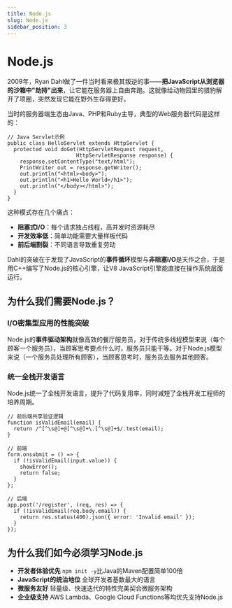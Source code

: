 ```yaml
---
title: Node.js
slug: Node.js
sidebar_position: 3
---
```



# Node.js

2009年，Ryan Dahl做了一件当时看来极其叛逆的事——<b>把JavaScript从浏览器的沙箱中"劫持"出来</b>，让它能在服务器上自由奔跑。这就像给动物园里的猎豹解开了项圈，突然发现它能在野外生存得更好。

当时的服务器端生态由Java、PHP和Ruby主导，典型的Web服务器代码是这样的：

```
// Java Servlet示例
public class HelloServlet extends HttpServlet {
  protected void doGet(HttpServletRequest request, 
                      HttpServletResponse response) {
    response.setContentType("text/html");
    PrintWriter out = response.getWriter();
    out.println("<html><body>");
    out.println("<h1>Hello World</h1>");
    out.println("</body></html>");
  }
}
```

这种模式存在几个痛点：

- <b>阻塞式I/O</b>：每个请求独占线程，高并发时资源耗尽
- <b>开发效率低</b>：简单功能需要大量样板代码
- <b>前后端割裂</b>：不同语言导致重复劳动

Dahl的突破在于发现了JavaScript的<b>事件循环</b>模型与<b>非阻塞I/O</b>是天作之合，于是用C++编写了Node.js的核心引擎，让V8 JavaScript引擎能直接在操作系统层面运行。

## 为什么我们需要Node.js？

### I/O密集型应用的性能突破

Node.js的<b>事件驱动架构</b>就像高效的餐厅服务员，对于传统多线程模型来说（每个顾客一个服务员），当顾客思考要点什么时，服务员只能干等。对于Node.js模型来说（一个服务员处理所有顾客），当顾客思考时，服务员去服务其他顾客。

### 统一全栈开发语言

Node.js统一了全栈开发语言，提升了代码复用率，同时减短了全栈开发工程师的培养周期。

```
// 前后端共享验证逻辑
function isValidEmail(email) {
  return /^[^\s@]+@[^\s@]+\.[^\s@]+$/.test(email);
}

// 前端
form.onsubmit = () => {
  if (!isValidEmail(input.value)) {
    showError();
    return false;
  }
};

// 后端
app.post('/register', (req, res) => {
  if (!isValidEmail(req.body.email)) {
    return res.status(400).json({ error: 'Invalid email' });
  }
});
```

## 为什么我们如今必须学习Node.js

- <b>开发者体验优先</b>
`npm init -y`比Java的Maven配置简单100倍
- <b>JavaScript的统治地位</b>
全球开发者基数最大的语言
- <b>微服务友好</b>
轻量级、快速迭代的特性完美契合微服务架构
- <b>企业级支持</b>
AWS Lambda、Google Cloud Functions等均优先支持Node.js


